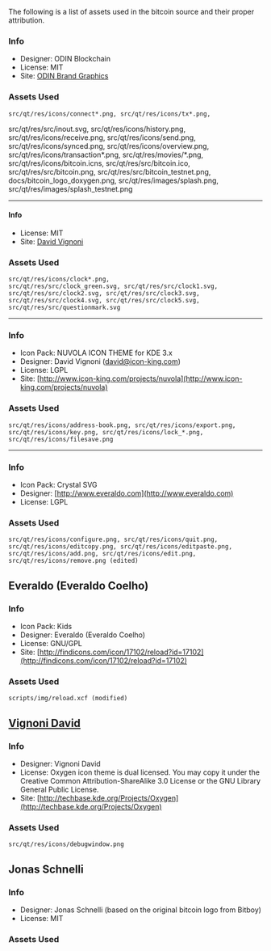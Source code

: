The following is a list of assets used in the bitcoin source and their proper attribution.

### Info
* Designer: ODIN Blockchain
* License: MIT
* Site: [ODIN Brand Graphics](https://github.com/odinblockchain/Brand-Graphics)

### Assets Used
	src/qt/res/icons/connect*.png, src/qt/res/icons/tx*.png,
  src/qt/res/src/inout.svg, src/qt/res/icons/history.png,
  src/qt/res/icons/receive.png, src/qt/res/icons/send.png,
  src/qt/res/icons/synced.png, src/qt/res/icons/overview.png,
  src/qt/res/icons/transaction*.png, src/qt/res/movies/*.png,
  src/qt/res/icons/bitcoin.icns, src/qt/res/src/bitcoin.ico,
  src/qt/res/src/bitcoin.png, src/qt/res/src/bitcoin_testnet.png,
  docs/bitcoin_logo_doxygen.png, src/qt/res/images/splash.png,
  src/qt/res/images/splash_testnet.png

-----------------------

#### Info
* License: MIT
* Site: [David Vignoni](http://www.icon-king.com)

### Assets Used
	src/qt/res/icons/clock*.png, 
	src/qt/res/src/clock_green.svg, src/qt/res/src/clock1.svg,
	src/qt/res/src/clock2.svg, src/qt/res/src/clock3.svg,
	src/qt/res/src/clock4.svg, src/qt/res/src/clock5.svg,
	src/qt/res/src/questionmark.svg

-----------------------

### Info
* Icon Pack: NUVOLA ICON THEME for KDE 3.x
* Designer: David Vignoni (david@icon-king.com)
* License: LGPL
* Site: [http://www.icon-king.com/projects/nuvola](http://www.icon-king.com/projects/nuvola)

### Assets Used
	src/qt/res/icons/address-book.png, src/qt/res/icons/export.png,
	src/qt/res/icons/key.png, src/qt/res/icons/lock_*.png,
	src/qt/res/icons/filesave.png

-----------------------

### Info
* Icon Pack: Crystal SVG
* Designer: [http://www.everaldo.com](http://www.everaldo.com)
* License: LGPL

### Assets Used
	src/qt/res/icons/configure.png, src/qt/res/icons/quit.png,
	src/qt/res/icons/editcopy.png, src/qt/res/icons/editpaste.png,
	src/qt/res/icons/add.png, src/qt/res/icons/edit.png,
	src/qt/res/icons/remove.png (edited)

Everaldo (Everaldo Coelho)
-----------------------

### Info
* Icon Pack: Kids
* Designer: Everaldo (Everaldo Coelho)
* License: GNU/GPL 
* Site: [http://findicons.com/icon/17102/reload?id=17102](http://findicons.com/icon/17102/reload?id=17102)

### Assets Used
	scripts/img/reload.xcf (modified)

[Vignoni David](http://techbase.kde.org/Projects/Oxygen)
-----------------------

### Info
* Designer: Vignoni David
* License: Oxygen icon theme is dual licensed. You may copy it under the Creative Common Attribution-ShareAlike 3.0 License or the GNU Library General Public License.
* Site: [http://techbase.kde.org/Projects/Oxygen](http://techbase.kde.org/Projects/Oxygen)

### Assets Used
	src/qt/res/icons/debugwindow.png

Jonas Schnelli
-----------------------

### Info
* Designer: Jonas Schnelli (based on the original bitcoin logo from Bitboy)
* License: MIT

### Assets Used
	
